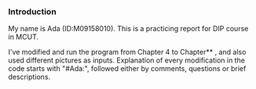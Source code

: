 ### Introduction
My name is Ada (ID:M09158010). This is a practicing report for DIP course in MCUT.

I've modified and run the program from Chapter 4 to Chapter** , and also used different pictures as inputs.
Explanation of every modification in the code starts with "#Ada:", followed either by comments, questions or brief descriptions.  


